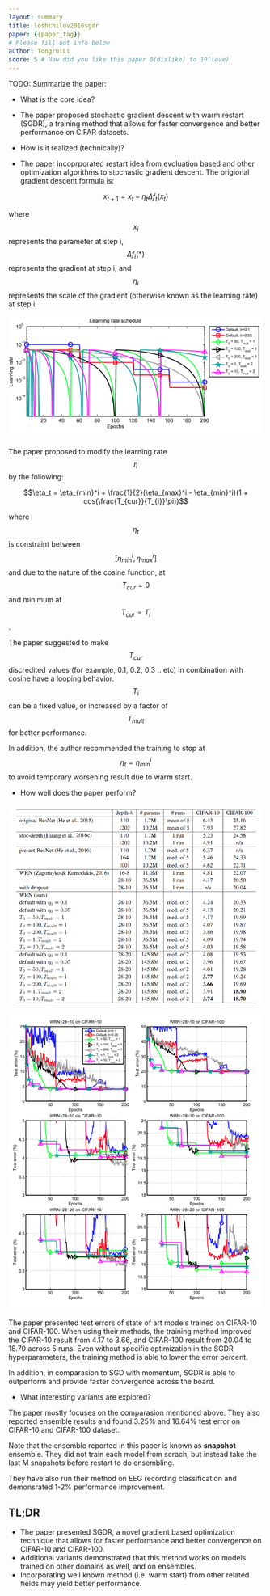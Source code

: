 ```yaml
---
layout: summary
title: loshchilov2016sgdr
paper: {{paper_tag}}
# Please fill out info below
author: TongruiLi
score: 5 # How did you like this paper 0(dislike) to 10(love)
---
```


TODO: Summarize the paper:
* What is the core idea?

- The paper proposed stochastic gradient descent with warm restart (SGDR), a training method that allows for faster convergence and better performance on CIFAR datasets.

* How is it realized (technically)?

- The paper incoprporated restart idea from evoluation based and other optimization algorithms to stochastic gradient descent. The origional gradient descent formula is:

$$x_{t+1} = x_t - \eta_t \Delta f_t(x_t)$$

where $$x_{i}$$ represents the parameter at step i, $$\Delta f_i(*)$$ represents the gradient at step i, and $$\eta_i$$ represents the scale of the gradient (otherwise known as the learning rate) at step i.

![LR_Schedule](loshchilov2016sgdr_2c.png)

The paper proposed to modify the learning rate $$\eta$$ by the following:

$$\eta_t = \eta_{min}^i + \frac{1}{2}(\eta_{max}^i - \eta_{min}^i)(1 + cos(\frac{T_{cur}}{T_{i}}\pi))$$

where $$\eta_{t}$$ is constraint between $$[\eta_{min}^i, \eta_{max}^i]$$ and due to the nature of the cosine function, at $$T_{cur} = 0$$ and minimum at $$T_{cur} = T_i$$.  

The paper suggested to make $$T_{cur}$$ discredited values (for example, 0.1, 0.2, 0.3 .. etc) in combination with cosine have a looping behavior. $$T_{i}$$ can be a fixed value, or increased by a factor of $$T_{mult}$$ for better performance.

In addition, the author recommended the training to stop at $$\eta_t = \eta_{min}^i$$ to avoid temporary worsening result due to warm start.

* How well does the paper perform?

![Result_Quantitative](loshchilov2016sgdr_2a.png)

![Resule_Qualitative](loshchilov2016sgdr_2b.png)

The paper presented test errors of state of art models trained on CIFAR-10 and CIFAR-100. When using their methods, the training method improved the CIFAR-10 result from 4.17 to 3.66, and CIFAR-100 result from 20.04 to 18.70 across 5 runs. Even without specific optimization in the SGDR hyperparameters, the training method is able to lower the error percent. 

In addition, in comparasion to SGD with momentum, SGDR is able to outperform and provide faster convergence across the board.

* What interesting variants are explored?

The paper mostly focuses on the comparasion mentioned above. They also reported ensemble results and found 3.25% and 16.64% test error on CIFAR-10 and CIFAR-100 dataset. 

Note that the ensemble reported in this paper is known as **snapshot** ensemble. They did not train each model from scrach, but instead take the last M snapshots before restart to do ensembling.

They have also run their method on EEG recording classification and demonsrated 1-2% performance improvement.

## TL;DR
* The paper presented SGDR, a novel gradient based optimization technique that allows for faster performance and better convergence on CIFAR-10 and CIFAR-100.
* Additional variants demonstrated that this method works on models trained on other domains as well, and on ensembles.
* Incorporating well known method (i.e. warm start) from other related fields may yield better performance.
